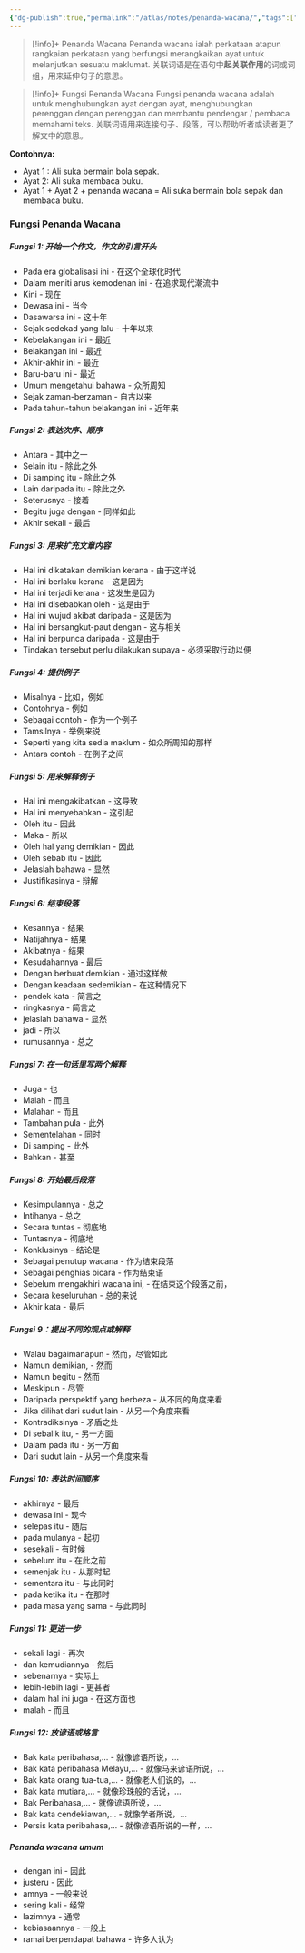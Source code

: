 ```yaml
---
{"dg-publish":true,"permalink":"/atlas/notes/penanda-wacana/","tags":["Tuition/BM"]}
---
```


> [!info]+ Penanda Wacana
> Penanda wacana ialah perkataan atapun rangkaian perkataan yang berfungsi merangkaikan ayat untuk melanjutkan sesuatu maklumat.
> 关联词语是在语句中**起关联作用**的词或词组，用来延伸句子的意思。

> [!info]+ Fungsi Penanda Wacana
> Fungsi penanda wacana adalah untuk menghubungkan ayat dengan ayat, menghubungkan perenggan dengan perenggan dan membantu pendengar / pembaca memahami teks.
> 关联词语用来连接句子、段落，可以帮助听者或读者更了解文中的意思。

**Contohnya:**
- Ayat 1 : Ali suka bermain bola sepak.
- Ayat 2: Ali suka membaca buku.
- Ayat 1 + Ayat 2 + penanda wacana = Ali suka bermain bola sepak dan membaca buku. 

### Fungsi Penanda Wacana
##### Fungsi 1: 开始一个作文，作文的引言开头
- Pada era globalisasi ini - 在这个全球化时代
- Dalam meniti arus kemodenan ini - 在追求现代潮流中
- Kini - 现在 
- Dewasa ini - 当今 
- Dasawarsa ini - 这十年
- Sejak sedekad yang lalu - 十年以来
- Kebelakangan ini - 最近 
- Belakangan ini - 最近 
- Akhir-akhir ini - 最近
- Baru-baru ini - 最近 
- Umum mengetahui bahawa - 众所周知 
- Sejak zaman-berzaman - 自古以来
- Pada tahun-tahun belakangan ini - 近年来 
##### Fungsi 2: 表达次序、顺序
- Antara - 其中之一
- Selain itu - 除此之外
- Di samping itu - 除此之外
- Lain daripada itu - 除此之外
- Seterusnya - 接着
- Begitu juga dengan - 同样如此
- Akhir sekali - 最后
##### Fungsi 3: 用来扩充文章内容
- Hal ini dikatakan demikian kerana - 由于这样说
- Hal ini berlaku kerana - 这是因为
- Hal ini terjadi kerana - 这发生是因为
- Hal ini disebabkan oleh - 这是由于
- Hal ini wujud akibat daripada - 这是因为
- Hal ini bersangkut-paut dengan - 这与相关
- Hal ini berpunca daripada - 这是由于
- Tindakan tersebut perlu dilakukan supaya - 必须采取行动以便
##### Fungsi 4: 提供例子
- Misalnya - 比如，例如
- Contohnya - 例如
- Sebagai contoh - 作为一个例子
- Tamsilnya - 举例来说
- Seperti yang kita sedia maklum - 如众所周知的那样
- Antara contoh - 在例子之间
##### Fungsi 5: 用来解释例子
- Hal ini mengakibatkan - 这导致
- Hal ini menyebabkan - 这引起
- Oleh itu - 因此
- Maka - 所以
- Oleh hal yang demikian - 因此
- Oleh sebab itu - 因此
- Jelaslah bahawa - 显然
- Justifikasinya - 辩解
##### Fungsi 6: 结束段落
- Kesannya - 结果
- Natijahnya - 结果
- Akibatnya - 结果
- Kesudahannya - 最后
- Dengan berbuat demikian - 通过这样做
- Dengan keadaan sedemikian - 在这种情况下
- pendek kata - 简言之
- ringkasnya - 简言之
- jelaslah bahawa - 显然
- jadi - 所以
- rumusannya - 总之
##### Fungsi 7:  在一句话里写两个解释
- Juga - 也
- Malah - 而且
- Malahan - 而且
- Tambahan pula - 此外
- Sementelahan - 同时
- Di samping - 此外
- Bahkan - 甚至
##### Fungsi 8: 开始最后段落
- Kesimpulannya - 总之
- Intihanya - 总之
- Secara tuntas - 彻底地
- Tuntasnya - 彻底地
- Konklusinya - 结论是
- Sebagai penutup wacana - 作为结束段落
- Sebagai penghias bicara - 作为结束语
- Sebelum mengakhiri wacana ini, - 在结束这个段落之前，
- Secara keseluruhan - 总的来说
- Akhir kata - 最后
##### Fungsi 9：提出不同的观点或解释
- Walau bagaimanapun - 然而，尽管如此
- Namun demikian, - 然而
- Namun begitu - 然而
- Meskipun - 尽管
- Daripada perspektif yang berbeza - 从不同的角度来看
- Jika dilihat dari sudut lain - 从另一个角度来看
- Kontradiksinya - 矛盾之处
- Di sebalik itu, - 另一方面
- Dalam pada itu - 另一方面
- Dari sudut lain - 从另一个角度来看
##### Fungsi 10: 表达时间顺序
- akhirnya - 最后
- dewasa ini - 现今
- selepas itu - 随后
- pada mulanya - 起初
- sesekali - 有时候
- sebelum itu - 在此之前
- semenjak itu - 从那时起
- sementara itu - 与此同时
- pada ketika itu - 在那时
- pada masa yang sama - 与此同时
##### Fungsi 11: 更进一步
- sekali lagi - 再次
- dan kemudiannya - 然后
- sebenarnya - 实际上
- lebih-lebih lagi - 更甚者
- dalam hal ini juga - 在这方面也
- malah - 而且
##### Fungsi 12: 放谚语或格言
- Bak kata peribahasa,… - 就像谚语所说，…
- Bak kata peribahasa Melayu,… - 就像马来谚语所说，…
- Bak kata orang tua-tua,… - 就像老人们说的，…
- Bak kata mutiara,… - 就像珍珠般的话说，…
- Bak Peribahasa,… - 就像谚语所说，…
- Bak kata cendekiawan,… - 就像学者所说，…
- Persis kata peribahasa,… - 就像谚语所说的一样，…
##### Penanda wacana umum
- dengan ini - 因此
- justeru - 因此
- amnya - 一般来说
- sering kali - 经常
- lazimnya - 通常
- kebiasaannya - 一般上
- ramai berpendapat bahawa - 许多人认为